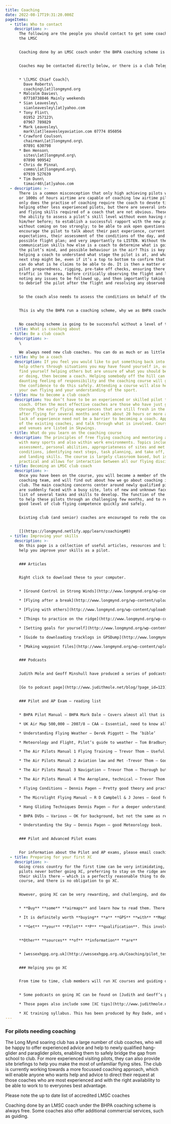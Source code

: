 ```yaml
---
title: Coaching
date: 2022-08-17T19:31:20.000Z
pageItems:
  - title: Who to contact
    description: >-
      T﻿he following are the people you should contact to get some coaching at
      the LMSC


      Coaching done by an LMSC coach under the BHPA coaching scheme is always free. Some coaches also offer additional commercial services, such as guiding. **This page is for guidance only. When you contact a coach listed below, it is important to confirm that they are current (paid up) BHPA members and that they are registered as a coach with the BHPA.**


      Coaches may be contacted directly below, or there is a club Telegram group for CP pilots to interact directly with LMSC club coaches – **Telegram Group: LMSC Coaching Group** (for pilots looking for coaching and site advice, must be minimum BHPA CP rated). To join the group, either ask someone to add you or email club \[at] longmynd.org asking to join.


      * \[LMSC Chief Coach]\
        Dave Roberts\
        coaching\[at]longmynd.org
      * Malcolm Davies\
        07710738846 Mainly weekends
      * Sian Leavesley\
        sianleavesley\[at]yahoo.com
      * Tony Flint\
        01952 257123\
        07967 789829
      * Mark Leavesley\
        mark\[at]leavesleyaviation.com 07774 856056
      * Crawford Coulson\
        chairman\[at]longmynd.org\
        07891 630798
      * Ben Henson\
        sites\[at]longmynd.org\
        07890 909542
      * Chris de Pinna\
        comms\[at]longmynd.org\
        07939 527639
      * Tim Dunn\
        timair46\[at]yahoo.com
  - description: >-
      There is a common misconception that only high achieving pilots with 100s
      or 1000s of hours airtime are capable of coaching low airtime pilots. Not
      only does the practise of coaching require the coach to devote time to
      helping other less experienced pilots, but there are several interpersonal
      and flying skills required of a coach that are not obvious. These include
      the ability to assess a pilot’s skill level without even having met
      him/her before; to establish a successful rapport with the new pilot
      without coming on too strongly; to be able to ask open questions and
      encourage the pilot to talk about their past experience, current level,
      expectations, their assessment of the conditions of the day, and their
      possible flight plan; and very importantly to LISTEN. Without these
      communication skills how else is a coach to determine what is going on in
      the pilot’s mind, and possible behaviour in the air? This is key to
      helping a coach to understand what stage the pilot is at, and what the
      next step might be, even if it’s a top to bottom to confirm that he/she
      can do what is he claims to be able to do. It is then a matter of checking
      pilot preparedness, rigging, pre-take off checks, ensuring there is not
      traffic in the area, before critically observing the flight and landing,
      noting any issues to be followed up, and then importantly taking the time
      to debrief the pilot after the flight and resolving any observed points.


      So the coach also needs to assess the conditions on behalf of the new pilot, identify whether this is a confirmation flight of previously claimed achievements or if the next task should be attempted, and ensuring that virtually all the flight plan comes from the pilot. More advanced coaching covers theory both on the hill and in the classroom (requiring effective presentation skills), and together with coaching ridge soaring in traffic and XC techniques, all benefit from the principles used for basic coaching. These assessment and communication skills are not readily found in daily life or everyday pilots on the hill, or necessarily in those who have consistently high competition records or 1000s of hours. Neither are they naturally acquired. But they are essential to ensuring the safety of our new pilots coming into our club or the sport, or indeed any sport.


      This is why the BHPA run a coaching scheme, why we as BHPA coaches are able to help people in their introduction to club flying safely, and why we are insured to the tune of £2million in the event of any unfortunate incident that may be attributed to a coach in a court decision. It means that the unfortunate pilot and family will receive adequate compensation, and that the acting coach in the last resort is not going to lose his/her house, family, car, etc, or the club to lose its assets!


      No coaching scheme is going to be successful without a level of trust between the new pilot and the coach, between coaches themselves, and between the club and the club coaching system. Our successful LMSC coaching scheme runs against the background of substantial achievements by our club coaches, both for theory and exams, but very importantly in the less publicised practical coaching on the hill.
    title: What is coaching about
  - title: Be a club coach
    description: >-
      \

      We always need new club coaches. You can do as much or as little as you want. If you’re interested in being a club coach, please contact coaching \[at] longmynd.org for further details.
  - title: Why be a coach
    description: If you feel you would like to put something back into the sport, to
      help others through situations you may have found yourself in, or if you
      find yourself helping others but are unsure of what you should be saying
      or doing, then become a coach. Helping somebody off the hill can create a
      daunting feeling of responsibility and the coaching course will give you
      the confidence to do this safely. Attending a course will also help with
      your own flying and your understanding of the sport.
  - title: How to become a club coach
    description: You don’t have to be an experienced or skilled pilot to be a good
      coach. Often the most effective coaches are those who have just gone
      through the early flying experiences that are still fresh in the mind. So
      after flying for several months and with about 20 hours or more airtime,
      lack of experience need not be a barrier to becoming a coach. Approach one
      of the existing coaches, and talk through what is involved. Course dates
      and venues are listed in Skywings.
  - title: What do you learn on the coaching course
    description: The principles of free flying coaching and mentoring are common
      with many sports and also within work environments. Topics include skills
      assessment, personal abilities, appropriateness of sites and met
      conditions, identifying next steps, task planning, and take off, flying
      and landing skills. The course is largely classroom based, but is
      practical and allows for interaction between all our flying disciplines.
  - title: Becoming an LMSC club coach
    description: >-
      Once you have been on the course, you will become a member of the LMSC
      coaching team, and will find out about how we go about coaching in the
      club. The main coaching concerns center around newly qualified pilots who
      are suddenly faced with a busy site, lots of new and unknown faces, and a
      list of several tasks and skills to develop. The function of the coach is
      to help these pilots through an challenging few months, and to reach a
      good level of club flying competence quickly and safely.


      Existing club (and senior) coaches are encouraged to redo the course at least once every five years to remain current as a club coach.


      [](https://longmynd.netlify.app/learn/coaching#0)
  - title: Improving your skills
    description: >-
      On this page is a collection of useful articles, resources and links to
      help you improve your skills as a pilot.


      ### Articles


      Right click to download these to your computer.


      * [Ground Control in Strong Winds](http://www.longmynd.org/wp-content/uploads/2013/02/Ground_Control_in_Strong_Winds.doc)

      * [Flying after a break](http://www.longmynd.org/wp-content/uploads/2013/02/flying_after_break.doc)

      * [Flying with others](http://www.longmynd.org/wp-content/uploads/2013/02/skills_flyingwithothers.pdf) [Keeping a logbook](http://test.longmynd.org/wp-content/uploads/2013/02/skills_keepingalogbook.pdf)

      * [Things to practice on the ridge](http://www.longmynd.org/wp-content/uploads/2013/02/skills_ridgesoaring.pdf)

      * [Setting goals for yourself](http://www.longmynd.org/wp-content/uploads/2013/02/skills_settinggoals.pdf)

      * [Guide to downloading tracklogs in GPSDump](http://www.longmynd.org/wp-content/uploads/2013/02/gpsdump_tutorial.pdf)

      * [Making waypoint files](http://www.longmynd.org/wp-content/uploads/2013/02/making_waypoint_files.pdf)


      ### Podcasts


      Judith Mole and Geoff Minshull have produced a series of podcasts (audio files you can listen to online or on an MP3 player) on various topics, e.g. XC flying, what to do after you’ve got your CP, SIV, mental training, etc. View them here:


      [Go to podcast page](http://www.judithmole.net/blog/?page_id=123)


      ### Pilot and AP Exam – reading list


      * BHPA Pilot Manual – BHPA Mark Dale – Covers almost all that is needed to get through

      * UK Air Map 500,000 – 2007/8 – CAA – Essential, need to know all the aspects and meanings

      * Understanding Flying Weather – Derek Piggott – The ‘bible’

      * Meteorology and Flight, Pilot’s guide to weather – Tom Bradbury – Another bible

      * The Air Pilots Manual 1 Flying Training – Trevor Thom – Useful in parts for principles of flight

      * The Air Pilots Manual 2 Aviation law and Met -Trevor Thom – Good & readable on air law but get an up-to-date one, Met OK too

      * The Air Pilots Manual 3 Navigation – Trevor Thom – Thorough but others are better for what we do

      * The Air Pilots Manual 4 The Aeroplane, technical – Trevor Thom – Interesting background reading

      * Flying Conditions – Dennis Pagen – Pretty good theory and practical base – probably difficult to obtain now

      * The Microlight Flying Manual – R D Campbell & J Jones – Good for Air Law, Navigation, Met, Principles of Flight – probably difficult to obtain now

      * Hang Gliding Techniques Dennis Pagen – For a deeper understanding of HG flight theory & practise, cheap too

      * BHPA DVDs – Various – OK for background, but not the same as reading and LEARNING

      * Understanding the Sky – Dennis Pagen – good Meteorology book.


      ### Pilot and Advanced Pilot exams


      For information about the Pilot and AP exams, please email coaching@longmynd.org. Theory topics include Meteorology, Navigation, Flight theory & Instruments, air law, etc.
  - title: Preparing for your first XC
    description: >-
      Going cross country for the first time can be very intimidating, and many
      pilots never bother going XC, preferring to stay on the ridge and develop
      their skills there – which is a perfectly reasonable thing to do, of
      course, and there is no obligation to go XC.


      However, going XC can be very rewarding, and challenging, and does mean you need to perfect your skills like thermalling, landing out, etc. However, before you go XC, there are certain other things you need to do:


      * **Buy** **some** **airmaps** and learn how to read them. There is a lot of restricted airspace around our sites, and it is essential that pilots intending to go XC do not infringe that airspace. Landing in the middle of an RAF airfield is not a good idea!.

      * It is definitely worth **buying** **a** **GPS** **with** **MapSource**, i.e. a GPS on which you can load the airspace, so that you know exactly when you are approaching somewhere you should not be! This does not replace buying and understanding airmaps, but it does make navigation when you are flying a lot easier.

      * **Get** **your** **Pilot** **P** **qualification**. This involves study and an exam, covering airlaw, meteorology and principles of flight.  It’s very important to get this because, without it, you have no third party insurance when you go XC. Hopefully you will never need this – but each year, there are claims on it, and imagine the cost if, for example, you take out a power line (as has happened). Once you are ready to take the exam, contact coaching@longmynd.org and we will arrange a time and place for you to do it. You can also download a [list of tasks for the pilot rating](https://www.bhpa.co.uk/documents/members/index.php?doc=Pilot_Tasks.pdf) and the [Pilot exam syllabus](https://www.bhpa.co.uk/documents/members/index.php?doc=Pilot_Syllabus.pdf).


      **Other** **sources** **of** **information** **are**


      * [wessexhgpg.org.uk](http://wessexhgpg.org.uk/Coaching/pilot_test.html) – a good test with an on-line multiple choice exam, courtesy of the Wessex club


      ### Helping you go XC


      From time to time, club members will run XC courses and guiding on our sites. There are also various other sources of information:


      * Some podcasts on going XC can be found on [Judith and Geoff’s podcast pages](http://www.judithmole.net/blog/?page_id=123)

      * Those pages also include some [XC tips](http://www.judithmole.net/blog/?page_id=99)

      * XC training syllabus. This has been produced by Roy Dade, and was written by him to help him progress to flying XC – so new XC pilots please note, it’s not a qualification, it’s a series of guidelines and resources, which you might find useful. [Download it here](http://www.longmynd.org/wp-content/uploads/2013/02/CROSS-COUNTRY-SYLLABUS-version-5.doc).
---
```

### For pilots needing coaching

The Long Mynd soaring club has a large number of club coaches, who will be happy to offer experienced advice and help to newly qualified hang-glider and paraglider pilots, enabling them to safely bridge the gap from school to club. For more experienced visiting pilots, they can also provide site briefings to help you make the most of unfamiliar flying sites. The club is currently working towards a more focussed coaching approach, which will enable anyone who wants help and advice to direct their request at those coaches who are most experienced and with the right availability to be able to work to to everyones best advantage.

Please note the up to date list of accredited LMSC coaches 

Coaching done by an LMSC coach under the BHPA coaching scheme is always free. Some coaches also offer additional commercial services, such as guiding.